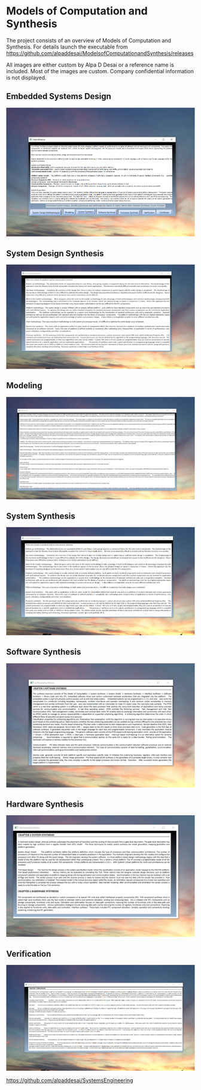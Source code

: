 # Models of Computation and Synthesis

The project consists of an overview of Models of Computation and Synthesis. For details launch the executable from https://github.com/alpaddesai/ModelsofComputationandSynthesis/releases

All images are either custom by Alpa D Desai or a reference name is included. Most of the images are custom. Company confidential information is not displayed.

## Embedded Systems Design 
![image](EmbeddedSystem.png)

## System Design Synthesis
![image](SystemDesignSynthesis.png)

## Modeling
![image](Modeling.png)

## System Synthesis
![image](SystemSynthesis.png)

## Software Synthesis
![image](SoftwareSynthesis.png)

## Hardware Synthesis
![image](HardwareSynthesis.png)

## Verification 
![image](Verification.png)


https://github.com/alpaddesai/SystemsEngineering

